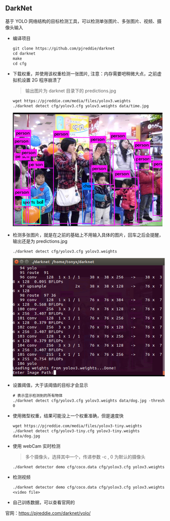 ## DarkNet

基于 YOLO 网络结构的目标检测工具，可以检测单张图片、多张图片、视频、摄像头输入

- 编译项目

  ```
  git clone https://github.com/pjreddie/darknet
  cd darknet
  make
  cd cfg
  ```

- 下载权重，并使用该权重检测一张图片, 注意：内存需要吧稍微大点，之前虚拟机设置 2G 程序崩溃了

  > 输出图片为 darknet 目录下的 predictions.jpg

  ```
  wget https://pjreddie.com/media/files/yolov3.weights
  ./darknet detect cfg/yolov3.cfg yolov3.weights data/time.jpg
  ```

  ![](../imgs/143.png)

- 检测多张图片，就是在之前的基础上不用输入具体的图片，回车之后会提醒，输出还是为 predictions.jpg

  ```
  ./darknet detect cfg/yolov3.cfg yolov3.weights
  ```

  ![](../imgs/144.png)



- 设置阈值，大于该阈值的目标才会显示

  ```
  # 表示显示检测到的所有物体
  ./darknet detect cfg/yolov3.cfg yolov3.weights data/dog.jpg -thresh 0
  ```

- 使用微型权重，结果可能没上一个权重准确，但是速度快

  ```
  wget https://pjreddie.com/media/files/yolov3-tiny.weights
  ./darknet detect cfg/yolov3-tiny.cfg yolov3-tiny.weights data/dog.jpg
  ```

- 使用 webCam 实时检测

  > 多个摄像头，选择其中一个，传递参数 -c <num>, 0 为默认的摄像头

  ```
  ./darknet detector demo cfg/coco.data cfg/yolov3.cfg yolov3.weights
  ```

- 检测视频

  ```
  ./darknet detector demo cfg/coco.data cfg/yolov3.cfg yolov3.weights <video file>
  ```

- 自己训练数据，可以查看官网的




官网：https://pjreddie.com/darknet/yolo/